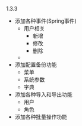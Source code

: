 1.3.3
- 添加各种事件(Spring事件)
  - 用户相关
    - 新增
    - 修改
    - 删除
  - 
- 添加配置备份功能
  - 菜单
  - 系统参数
  - 字典
- 添加各种导入和导出功能
    - 用户
    - 角色
- 添加各种批量操作功能
